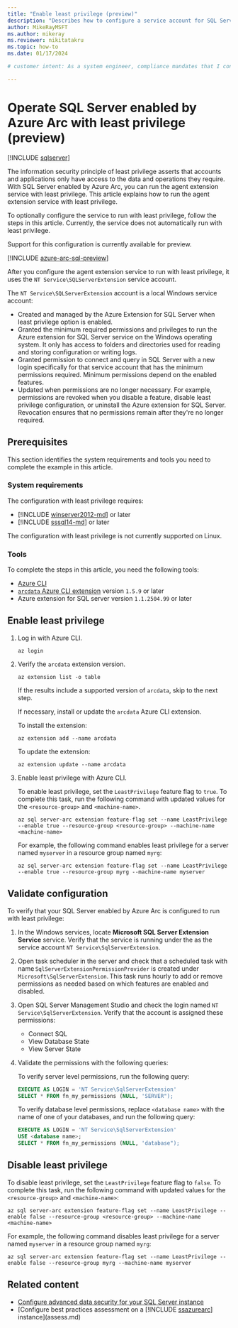 ```yaml
---
title: "Enable least privilege (preview)"
description: "Describes how to configure a service account for SQL Server enabled by Azure Arc to run with least privilege."
author: MikeRayMSFT
ms.author: mikeray
ms.reviewer: nikitatakru
ms.topic: how-to
ms.date: 01/17/2024

# customer intent: As a system engineer, compliance mandates that I configure services to run with least privilege. 

---
```


# Operate SQL Server enabled by Azure Arc with least privilege (preview) 

[!INCLUDE [sqlserver](../../includes/applies-to-version/sqlserver.md)]

The information security principle of least privilege asserts that accounts and applications only have access to the data and operations they require. With SQL Server enabled by Azure Arc, you can run the agent extension service with least privilege. This article explains how to run the agent extension service with least privilege.

To optionally configure the service to run with least privilege, follow the steps in this article. Currently, the service does not automatically run with least privilege.

Support for this configuration is currently available for preview.

[!INCLUDE [azure-arc-sql-preview](includes/azure-arc-sql-preview.md)]

After you configure the agent extension service to run with least privilege, it uses the `NT Service\SQLServerExtension` service account.

The `NT Service\SQLServerExtension` account is a local Windows service account:

- Created and managed by the Azure Extension for SQL Server when least privilege option is enabled.
- Granted the minimum required permissions and privileges to run the Azure extension for SQL Server service on the Windows operating system. It only has access to folders and directories used for reading and storing configuration or writing logs.
- Granted permission to connect and query in SQL Server with a new login specifically for that service account that has the minimum permissions required. Minimum permissions depend on the enabled features.
- Updated when permissions are no longer necessary. For example, permissions are revoked when you disable a feature, disable least privilege configuration, or uninstall the Azure extension for SQL Server. Revocation ensures that no permissions remain after they're no longer required.

## Prerequisites

This section identifies the system requirements and tools you need to complete the example in this article.

### System requirements

The configuration with least privilege requires:

- [!INCLUDE [winserver2012-md](../../includes/winserver2012-md.md)] or later
- [!INCLUDE [sssql14-md](../../includes/sssql14-md.md)] or later

The configuration with least privilege is not currently supported on Linux.

### Tools

To complete the steps in this article, you need the following tools:

- [Azure CLI](/cli/azure/)
- [`arcdata` Azure CLI extension](/azure/azure-arc/data/install-arcdata-extension) version `1.5.9` or later
- Azure extension for SQL server version `1.1.2504.99` or later

## Enable least privilege

1. Log in with Azure CLI.

   ```azurecli
   az login
   ```

1. Verify the `arcdata` extension version.

   ```azurecli
   az extension list -o table
   ```

   If the results include a supported version of `arcdata`, skip to the next step.

   If necessary, install or update the `arcdata` Azure CLI extension.

   To install the extension:

   ```azurecli
   az extension add --name arcdata
   ```

   To update the extension:

   ```azurecli
   az extension update --name arcdata
   ```

1. Enable least privilege with Azure CLI.

   To enable least privilege, set the `LeastPrivilege` feature flag to `true`. To complete this task, run the following command with updated values for the `<resource-group>` and `<machine-name>`.

   ```azurecli
   az sql server-arc extension feature-flag set --name LeastPrivilege --enable true --resource-group <resource-group> --machine-name <machine-name>
   ```

   For example, the following command enables least privilege for a server named `myserver` in a resource group named `myrg`:

   ```azurecli
   az sql server-arc extension feature-flag set --name LeastPrivilege --enable true --resource-group myrg --machine-name myserver 
   ```

## Validate configuration

To verify that your SQL Server enabled by Azure Arc is configured to run with least privilege:

1. In the Windows services, locate **Microsoft SQL Server Extension Service** service. Verify that the service is running under the as the service account `NT Service\SqlServerExtension`.  

1. Open task scheduler in the server and check that a scheduled task with name `SqlServerExtensionPermissionProvider` is created under `Microsoft\SqlServerExtension`. This task runs hourly to add or remove permissions as needed based on which features are enabled and disabled.

1. Open SQL Server Management Studio and check the login named `NT Service\SqlServerExtension`. Verify that the account is assigned these permissions:

   - Connect SQL  
   - View Database State  
   - View Server State  

1. Validate the permissions with the following queries:

   To verify server level permissions, run the following query:

   ```sql  
   EXECUTE AS LOGIN = 'NT Service\SqlServerExtension'  
   SELECT * FROM fn_my_permissions (NULL, 'SERVER");
   ```

   To verify database level permissions, replace `<database name>` with the name of one of your databases, and run the following query:

   ```sql
   EXECUTE AS LOGIN = 'NT Service\SqlServerExtension'  
   USE <database name>; 
   SELECT * FROM fn_my_permissions (NULL, 'database");
   ```

## Disable least privilege

To disable least privilege, set the `LeastPrivilege` feature flag to `false`. To complete this task, run the following command with updated values for the `<resource-group>` and `<machine-name>`:

```azurecli
az sql server-arc extension feature-flag set --name LeastPrivilege --enable false --resource-group <resource-group> --machine-name <machine-name>
```

For example, the following command disables least privilege for a server named `myserver` in a resource group named `myrg`:

```azurecli
az sql server-arc extension feature-flag set --name LeastPrivilege --enable false --resource-group myrg --machine-name myserver 
```

## Related content

- [Configure advanced data security for your SQL Server instance](configure-advanced-data-security.md)
- [Configure best practices assessment on a [!INCLUDE [ssazurearc](../../includes/ssazurearc.md)] instance](assess.md)
